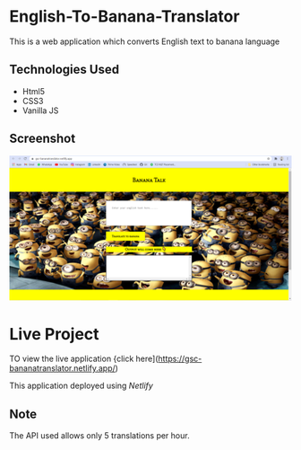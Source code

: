# English-To-Banana-Translator
This is a web application which converts English text to banana language

## Technologies Used
* Html5
* CSS3
* Vanilla JS

## Screenshot

![Screenshot](img/screenshot.PNG)

# Live Project
 TO view the live application {click here](https://gsc-bananatranslator.netlify.app/)

 This application deployed using *Netlify*

## Note
The API used allows only 5 translations per hour.